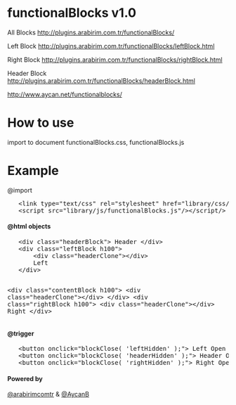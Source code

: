 functionalBlocks v1.0 
================

All Blocks  http://plugins.arabirim.com.tr/functionalBlocks/

Left Block http://plugins.arabirim.com.tr/functionalBlocks/leftBlock.html

Right Block http://plugins.arabirim.com.tr/functionalBlocks/rightBlock.html
 
Header Block http://plugins.arabirim.com.tr/functionalBlocks/headerBlock.html


http://www.aycan.net/functionalblocks/

How to use
================

import to document functionalBlocks.css, functionalBlocks.js 


Example
================

@import

<pre>
   &lt;link type="text/css" rel="stylesheet" href="library/css/functionalBlocks.css"/&gt;
   &lt;script src="library/js/functionalBlocks.js"/&gt;&lt;/script/&gt;
</pre>
<h4>@html objects</h4>
<pre>
   &lt;div class="headerBlock"&gt; Header &lt;/div&gt;
   &lt;div class="leftBlock h100"&gt;
       &lt;div class="headerClone"&gt;&lt;/div&gt;
       Left
   &lt;/div&gt;
   
   &lt;div class="contentBlock h100"&gt;
       &lt;div class="headerClone"&gt;&lt;/div&gt;
   &lt;/div&gt;
   &lt;div class="rightBlock h100"&gt;
       &lt;div class="headerClone"&gt;&lt;/div&gt;
       Right
   &lt;/div&gt;
</pre>

<h4>@trigger</h4>
<pre>
   &lt;button onclick="blockClose( 'leftHidden' );"&gt; Left Open / Close &lt;/button&gt;
   &lt;button onclick="blockClose( 'headerHidden' );"&gt; Header Open / Close &lt;/button&gt;
   &lt;button onclick="blockClose( 'rightHidden' );"&gt; Right Open / Close &lt;/button&gt;
</pre>
<h4>Powered by</h4>
<p>
<a href="http://www.twitter.com/arabirimcomtr" target="_blank">@arabirimcomtr</a>
&  
<a href="http://www.twitter.com/AycanB" target="_blank">@AycanB</a>
</p>
